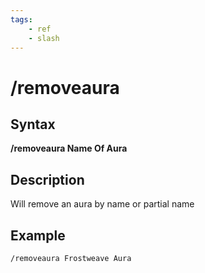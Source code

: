 ```yaml
---
tags:
    - ref
    - slash
---
```

# /removeaura

## Syntax

**/removeaura Name Of Aura**

## Description

Will remove an aura by name or partial name

## Example

`/removeaura Frostweave Aura`

